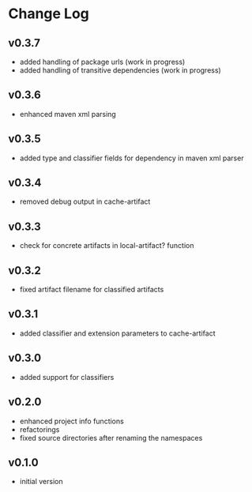 Change Log
==========

v0.3.7
------
* added handling of package urls (work in progress)
* added handling of transitive dependencies (work in progress)

v0.3.6
------
* enhanced maven xml parsing

v0.3.5
------
* added type and classifier fields for dependency in maven xml parser

v0.3.4
------
* removed debug output in cache-artifact

v0.3.3
------
* check for concrete artifacts in local-artifact? function

v0.3.2
------
* fixed artifact filename for classified artifacts

v0.3.1
------
* added classifier and extension parameters to cache-artifact

v0.3.0
------
* added support for classifiers

v0.2.0
------
* enhanced project info functions
* refactorings
* fixed source directories after renaming the namespaces

v0.1.0
------
* initial version

